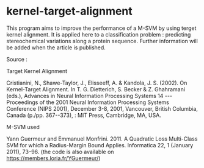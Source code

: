 # kernel-target-alignment

This program aims to improve the performance of a M-SVM by using terget kernel alignment. It is applied here to a classification problem : predicting stereochemical variations along a protein sequence. Further information will be added when the article is published.



Source : 

Target Kernel Alignment

Cristianini, N., Shawe-Taylor, J., Elisseeff, A. & Kandola, J. S. (2002). On Kernel-Target Alignment. In T. G. Dietterich, S. Becker & Z. Ghahramani (eds.), Advances in Neural Information Processing Systems 14 --- Proceedings of the 2001 Neural Information Processing Systems Conference (NIPS 2001), December 3-8, 2001, Vancouver, British Columbia, Canada (p./pp. 367--373), : MIT Press, Cambridge, MA, USA.

M-SVM used

Yann Guermeur and Emmanuel Monfrini. 2011. A Quadratic Loss Multi-Class SVM for which a Radius-Margin Bound Applies. Informatica 22, 1 (January 2011), 73–96.
(the code is also available on https://members.loria.fr/YGuermeur/)



